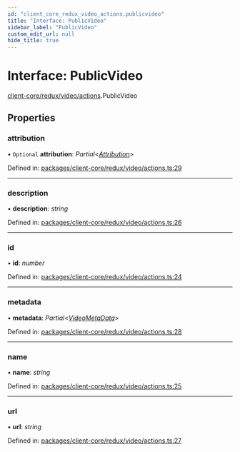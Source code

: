 ```yaml
---
id: "client_core_redux_video_actions.publicvideo"
title: "Interface: PublicVideo"
sidebar_label: "PublicVideo"
custom_edit_url: null
hide_title: true
---
```


# Interface: PublicVideo

[client-core/redux/video/actions](../modules/client_core_redux_video_actions.md).PublicVideo

## Properties

### attribution

• `Optional` **attribution**: *Partial*<[*Attribution*](client_core_redux_video_actions.attribution.md)\>

Defined in: [packages/client-core/redux/video/actions.ts:29](https://github.com/xr3ngine/xr3ngine/blob/5a0f83ed8/packages/client-core/redux/video/actions.ts#L29)

___

### description

• **description**: *string*

Defined in: [packages/client-core/redux/video/actions.ts:26](https://github.com/xr3ngine/xr3ngine/blob/5a0f83ed8/packages/client-core/redux/video/actions.ts#L26)

___

### id

• **id**: *number*

Defined in: [packages/client-core/redux/video/actions.ts:24](https://github.com/xr3ngine/xr3ngine/blob/5a0f83ed8/packages/client-core/redux/video/actions.ts#L24)

___

### metadata

• **metadata**: *Partial*<[*VideoMetaData*](client_core_redux_video_actions.videometadata.md)\>

Defined in: [packages/client-core/redux/video/actions.ts:28](https://github.com/xr3ngine/xr3ngine/blob/5a0f83ed8/packages/client-core/redux/video/actions.ts#L28)

___

### name

• **name**: *string*

Defined in: [packages/client-core/redux/video/actions.ts:25](https://github.com/xr3ngine/xr3ngine/blob/5a0f83ed8/packages/client-core/redux/video/actions.ts#L25)

___

### url

• **url**: *string*

Defined in: [packages/client-core/redux/video/actions.ts:27](https://github.com/xr3ngine/xr3ngine/blob/5a0f83ed8/packages/client-core/redux/video/actions.ts#L27)
